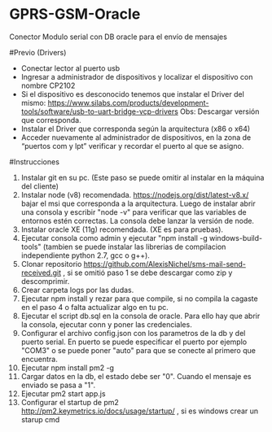 # GPRS-GSM-Oracle
Conector Modulo serial con DB oracle para el envío de mensajes

#Previo (Drivers)
- Conectar lector al puerto usb
- Ingresar a administrador de dispositivos y localizar el dispositivo con nombre CP2102 
- Si el dispositivo es desconocido tenemos que instalar el Driver del mismo: https://www.silabs.com/products/development-tools/software/usb-to-uart-bridge-vcp-drivers
Obs: Descargar versión que corresponda.
- Instalar el Driver que corresponda según la arquitectura (x86 o x64)
- Acceder nuevamente al administrador de dispositivos, en la zona de “puertos com y lpt” verificar y recordar el puerto al que se asigno.

#Instrucciones
1. Instalar git en su pc. (Este paso se puede omitir al instalar en la máquina del cliente)
2. Instalar node (v8) recomendada. https://nodejs.org/dist/latest-v8.x/ bajar el msi que corresponda a la arquitectura. Luego de instalar abrir una consola y escribir "node -v" para verificar que las variables de entornos estén correctas. La consola debe lanzar la versión de node.
3. Instalar oracle XE (11g) recomendada. (XE es para pruebas).
4. Ejecutar consola como admin y ejecutar "npm install -g windows-build-tools" (tambien se puede instalar las librerias de compilacion independiente python 2.7, gcc o g++).
5. Clonar repositorio https://github.com/AlexisNichel/sms-mail-send-received.git , si se omitió paso 1 se debe descargar como zip y descomprimir.
6. Crear carpeta logs por las dudas.
7. Ejecutar npm install y rezar para que compile, si no compila la cagaste en el paso 4 o falta actualizar algo en tu pc.
8. Ejecutar el script db.sql en la consola de oracle. Para ello hay que abrir la consola, ejecutar conn y poner las credenciales.
9. Configurar el archivo config.json con los parametros de la db y del puerto serial. En puerto se puede especificar el puerto por ejemplo "COM3" o se puede poner "auto" para que se conecte al primero que encuentra.
10. Ejecutar npm install pm2 -g 
11. Cargar datos en la db, el estado debe ser "0". Cuando el mensaje es enviado se pasa a "1".
12. Ejecutar pm2 start app.js
13. Configurar el startup de pm2 http://pm2.keymetrics.io/docs/usage/startup/ , si es windows crear un starup cmd
